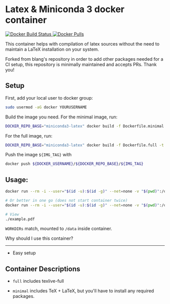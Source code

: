 Latex & Miniconda 3 docker container
=====

[![Docker Build Status](https://img.shields.io/docker/automated/jgoldfar/miniconda3-latex.svg) ![Docker Pulls](https://img.shields.io/docker/pulls/jgoldfar/miniconda3-latex.svg)](https://hub.docker.com/r/jgoldfar/miniconda3-latex/)

This container helps with compilation of latex sources without the need to maintain a LaTeX installation on your system.

Forked from blang's repository in order to add other packages needed for a CI setup, this repository is minimally maintained and accepts PRs. Thank you!

Setup
-----
First, add your local user to docker group:
```bash
sudo usermod -aG docker YOURUSERNAME
```

Build the image you need. For the minimal image, run:
```bash
DOCKER_REPO_BASE="miniconda3-latex" docker build -f Dockerfile.minimal -t ${DOCKER_USERNAME}/${DOCKER_REPO_BASE}:minimal
```

For the full image, run:
```bash
DOCKER_REPO_BASE="miniconda3-latex" docker build -f Dockerfile.full -t ${DOCKER_USERNAME}/${DOCKER_REPO_BASE}:full
```

Push the image `${IMG_TAG}` with
```bash
docker push ${DOCKER_USERNAME}/${DOCKER_REPO_BASE}/${IMG_TAG}
```

Usage:
-----

```bash
docker run --rm -i --user="$(id -u):$(id -g)" --net=none -v "$(pwd)":/data jgoldfar/miniconda3-latex

# Or better in one go (does not start container twice)
docker run --rm -i --user="$(id -u):$(id -g)" --net=none -v "$(pwd)":/data jgoldfar/miniconda3-latex /bin/sh -c "pdflatex example.tex && pdflatex example.tex"

# View
./example.pdf
```
`WORKDIRs` match, mounted to `/data` inside container.

Why should I use this container?

-----

- Easy setup

## Container Descriptions

* `full` includes texlive-full

* `minimal` includes TeX + LaTeX, but you'll have to install any required packages.

